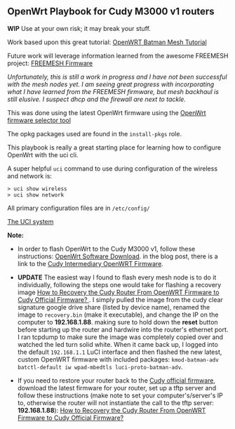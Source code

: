## OpenWrt Playbook for Cudy M3000 v1 routers

**WIP** Use at your own risk; it may break your stuff.

Work based upon this great tutorial:  [OpenWRT Batman Mesh Tutorial](https://github.com/benkay86/openwrt-batman-tutorial)

Future work will leverage information learned from the awesome FREEMESH project: [FREEMESH Firmware](https://gitlab.com/slthomason/freemesh)

*Unfortunately, this is still a work in progress and I have not been successful with the mesh nodes yet. I am seeing great progress with incorporating what I have learned from the FREEMESH firmware, but mesh backhaul is still elusive. I suspect dhcp and the firewall are next to tackle.*

This was done using the latest OpenWrt firmware using the [OpenWrt firmware selector tool](https://firmware-selector.openwrt.org/)

The opkg packages used are found in the `install-pkgs` role.

This playbook is really a great starting place for learning how to configure OpenWrt with the uci cli.

A super helpful `uci` command to use during configuration of the wireless and network is:

```
> uci show wireless
> uci show network
```
All primary configuration files are in `/etc/config/`

[The UCI system](https://openwrt.org/docs/guide-user/base-system/uci)

**Note:**

- In order to flash OpenWrt to the Cudy M3000 v1, follow these instructions: [OpenWrt Software Download](https://www.cudy.com/blogs/faq/openwrt-software-download). in the blog post, there is a link to the [Cudy Intermediary  OpenWRT Firmware](https://drive.google.com/drive/folders/1BKVarlwlNxf7uJUtRhuMGUqeCa5KpMnj).

- **UPDATE** The easiest way I found to flash every mesh node is to do it individually, following the steps one would take for flashing a recovery image [How to Recovery the Cudy Router From OpenWRT Firmware to Cudy Official Firmware? ](https://www.cudy.com/blogs/faq/how-to-recovery-the-cudy-router-from-openwrt-firmware-to-cudy-official-firmware). I simply pulled the image from the cudy clear signature google drive share (listed by device name), renamed the image to `recovery.bin` (make it executable), and change the IP on the computer to **192.168.1.88**. making sure to hold down the **reset** button before starting up the router and hardwire into the router's ethernet port. I ran tcpdump to make sure the image was completely copied over and watched the led turn solid white. When it came back up, I logged into the default `192.168.1.1` LuCI interface and then flashed the new latest, custom OpenWRT firmware with included packages: `kmod-batman-adv batctl-default iw wpad-mbedtls luci-proto-batman-adv`.

- If you need to restore your router back to the [Cudy official firmware](https://www.cudy.com/pages/download-center/m3000-2-0), download the latest firmware for your router, set up a tftp server and follow these instructions (make note to set your computer's/server's IP to, otherwise the router will not instantiate the call to the tftp server: **192.168.1.88**): [How to Recovery the Cudy Router From OpenWRT Firmware to Cudy Official Firmware? ](https://www.cudy.com/blogs/faq/how-to-recovery-the-cudy-router-from-openwrt-firmware-to-cudy-official-firmware)






